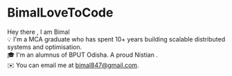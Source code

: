 # BimalLoveToCode
Hey there , I am Bimal                                                                                                                                                            
💡  I'm a MCA graduate who has spent 10+ years building scalable distributed systems and optimisation.                                                                           
🎓  I'm an alumnus of BPUT Odisha. A proud Nistian .                                                                                                                            
✉️  You can email me at bimal847@gmail.com.
